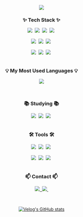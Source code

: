 <div align="center">
  <img src='https://capsule-render.vercel.app/api?type=venom&color=0:F9F9E0,100:FF90BC&stroke=FFC5C5&height=300&section=header&text=🪄Chen%20Github&fontSize=80&animation=twinkling&fontColor=FFC0D9' />
</div>



<!--내용 부분-->
<h3 align="center">✨ Tech Stack ✨</h3>
<div align="center">
  <img src ="https://img.shields.io/badge/NextJS-000000.svg?&style=for-the-badge&logo=nextdotjs&logoColor=white"/>&nbsp
  <img src="https://img.shields.io/badge/react-20232a.svg?style=for-the-badge&logo=react&logoColor=61DAFB" />&nbsp
  <img src="https://img.shields.io/badge/javascript-F7DF1E.svg?style=for-the-badge&logo=javascript&logoColor=20232a" />&nbsp
  <img src="https://img.shields.io/badge/html5-E34F26.svg?style=for-the-badge&logo=html5&logoColor=white" />&nbsp
</div>

<br>

<div align="center">
  <img src="https://img.shields.io/badge/styled--components-DB7093?style=for-the-badge&logo=styled-components&logoColor=ffd35b" />&nbsp
  <img src="https://img.shields.io/badge/tailwindcss-1daabb.svg?style=for-the-badge&logo=tailwind-css&logoColor=white" />&nbsp
  <img src="https://img.shields.io/badge/css3-1572B6.svg?style=for-the-badge&logo=css3&logoColor=white" />&nbsp
</div>

<br>

<div align="center">
  <img src="https://img.shields.io/badge/react_hook_form-EC5990?style=for-the-badge&logo=reacthookform&logoColor=white" />&nbsp
  <img src="https://img.shields.io/badge/supabase-3FCF8E.svg?style=for-the-badge&logo=supabase&logoColor=white" />&nbsp
  <img src="https://img.shields.io/badge/nodeJS-5FA04E.svg?style=for-the-badge&logo=nodedotjs&logoColor=white" />&nbsp
</div>

<br>

<h3 align="center">💡 My Most Used Languages 💡</h3>
<p align="center">
  <a href="https://github.com/chen4023">
    <img align="center" src="https://github-readme-stats.vercel.app/api/top-langs/?username=chen4023&layout=compact&show_icons=true&show_owner=true&hide_title=true&theme=nord" />
  </a>
</p>

<br>

<h3 align="center">📚 Studying 📚</h3>
<div align="center">
  <img src="https://img.shields.io/badge/typescript-007ACC.svg?style=for-the-badge&logo=typescript&logoColor=white" />&nbsp
  <img src="https://img.shields.io/badge/React%20Query-FF4154?style=for-the-badge&logo=react%20query&logoColor=white" />&nbsp
  <img src="https://img.shields.io/badge/Recoil-3578E5?style=for-the-badge&logo=recoil&logoColor=white" />&nbsp
</div>

<br>

<h3 align="center">🛠 Tools 🛠</h3>
<div align="center">
  <img src="https://img.shields.io/badge/git-F05033.svg?style=for-the-badge&logo=git&logoColor=white" />&nbsp
  <img src="https://img.shields.io/badge/github-181717.svg?style=for-the-badge&logo=github&logoColor=white" />&nbsp
  <img src="https://img.shields.io/badge/Notion-F3F3F3.svg?style=for-the-badge&logo=notion&logoColor=black" />&nbsp
</div>

<br>

<div align="center">
  <img src="https://img.shields.io/badge/figma-F24E1E.svg?style=for-the-badge&logo=figma&logoColor=white" />&nbsp
  <img src="https://img.shields.io/badge/VSCode-2C2C32.svg?style=for-the-badge&logo=visual-studio-code&logoColor=22ABF3" />&nbsp
  <img src="https://img.shields.io/badge/Velog-20C997.svg?style=for-the-badge&logo=velog&logoColor=white" />&nbsp
</div>

<br>

<h3 align="center">📫 Contact 📫</h3>
<div align="center">
  <a href="mailto:ads4023@naver.com">
    <img
      src="https://img.shields.io/badge/ads4023@naver.com-03C75A?style=for-the-badge&logo=naver&logoColor=white"/>&nbsp
  </a>
   <a href="mailto:ads4023@gmail.com">
    <img
      src="https://img.shields.io/badge/ads4023@gmail.com-D14836?style=for-the-badge&logo=gmail&logoColor=white"/>&nbsp
  </a>
</div>

<br>
<br>

<div align="center" style="text-align:center">
  <a href="https://velog.io/@chen4023">
    
  [![Velog's GitHub stats](https://velog-readme-stats.vercel.app/api?name=chen4023&color=dark)](https://velog.io/@chen4023)

  </a>
</div>



